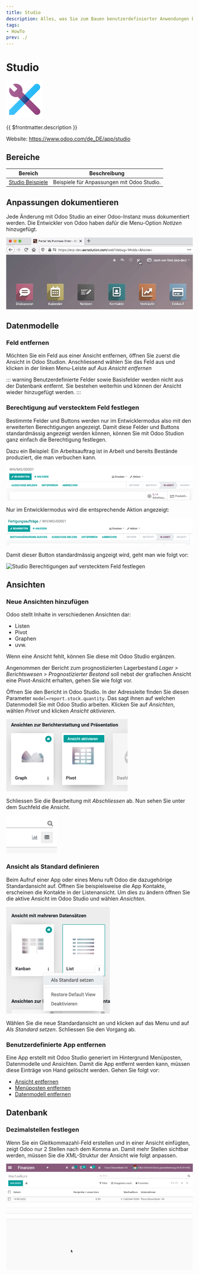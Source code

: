 ```yaml
---
title: Studio
description: Alles, was Sie zum Bauen benutzerdefinierter Anwendungen brauchen.
tags:
- HowTo
prev: ./
---
```

# Studio
![icons_odoo_web_studio](attachments/icons_odoo_web_studio.png)

{{ $frontmatter.description }}

Website: <https://www.odoo.com/de_DE/app/studio>

## Bereiche

| Bereich                                   | Beschreibung                               |
| ----------------------------------------- | ------------------------------------------ |
| [Studio Beispiele](Studio%20Examples.md) | Beispiele für Anpassungen mit Odoo Studio. |

## Anpassungen dokumentieren

Jede Änderung mit Odoo Studio an einer Odoo-Instanz muss dokumentiert werden. Die Entwickler von Odoo haben dafür die Menu-Option *Notizen* hinzugefügt.

![Studio Anpassungen dokumentieren](attachments/Studio%20Anpassungen%20dokumentieren.gif)

## Datenmodelle

### Feld entfernen

Möchten Sie ein Feld aus einer Ansicht entfernen, öffnen Sie zuerst die Ansicht in Odoo Studion. Anschliessend wählen Sie das Feld aus und klicken in der linken Menu-Leiste auf *Aus Ansicht entfernen*

::: warning
Benutzerdefinierte Felder sowie Basisfelder werden nicht aus der Datenbank entfernt. Sie bestehen weiterhin und können der Ansicht wieder hinzugefügt werden.
:::

### Berechtigung auf verstecktem Feld festlegen

Bestimmte Felder und Buttons werden nur im Entwicklermodus also mit den erweiterten Berechtigungen angezeigt. Damit diese Felder und Buttons standardmässig angezeigt werden können, können Sie mit Odoo Studion ganz einfach die Berechtigung festlegen.

Dazu ein Beispiel: Ein Arbeitsauftrag ist in Arbeit und bereits Bestände produziert, die man verbuchen kann.

![](attachments/Studio%20Feld%20nicht%20angezeigt.png)

Nur im Entwicklermodus wird die entsprechende Aktion angezeigt:

![](attachments/Studio%20Feld%20angzeigt.png)

Damit dieser Button standardmässig angzeigt wird, geht man wie folgt vor:

![Studio Berechtigungen auf verstecktem Feld festlegen](attachments/Studio%20Berechtigungen%20auf%20verstecktem%20Feld%20festlegen.gif)

## Ansichten

### Neue Ansichten hinzufügen

Odoo stellt Inhalte in verschiedenen Ansichten dar:
* Listen
* Pivot
* Graphen
* uvw.

Wenn eine Ansicht fehlt, können Sie diese mit Odoo Studio ergänzen.

Angenommen der Bericht zum prognostizierten Lagerbestand *Lager > Berichtswesen > Prognostizierter Bestand* soll nebst der grafischen Ansicht eine Pivot-Ansicht erhalten, gehen Sie wie folgt vor.

Öffnen Sie den Bericht in Odoo Studio. In der Adressleite finden Sie diesen Parameter `model=report.stock.quantity`. Das sagt ihnen auf welchen Datenmodell Sie mit Odoo Studio arbeiten. Klicken Sie auf *Ansichten*, wählen *Privot* und klicken *Ansicht aktivieren*.

![](attachments/Studio%20Ansicht%20aktivieren.png)

Schliessen Sie die Bearbeitung mit *Abschliessen* ab. Nun sehen Sie unter dem Suchfeld die Ansicht.

![](attachments/Studio%20Neue%20Ansicht.png)

### Ansicht als Standard definieren

Beim Aufruf einer App oder eines Menu ruft Odoo die dazugehörige Standardansicht auf. Öffnen Sie beispielsweise die App Kontakte, erscheinen die Kontakte in der Listenansicht. Um dies zu ändern öffnen Sie die aktive Ansicht im Odoo Studio und wählen *Ansichten*.

![](attachments/Studio%20Standardansicht%20festlegen.png)

Wählen Sie die neue Standardansicht an und klicken auf das Menu und auf *Als Standard setzen*. Schliessen Sie den Vorgang ab.

### Benutzerdefinierte App entfernen

Eine App erstellt mit Odoo Studio generiert im Hintergrund Menüposten, Datenmodelle und Ansichten. Damit die App entfernt werden kann, müssen diese Einträge von Hand gelöscht werden. Gehen Sie folgt vor:

* [Ansicht entfernen](Develpment%20Views.md#Ansicht%20entfernen)
* [Menüposten entfernen](Development.md#Menüposten%20entfernen)
* [Datenmodell entfernen](Entwicklung%20Datenmodelle.md#Datenmodell%20entfernen)

## Datenbank

### Dezimalstellen festlegen

Wenn Sie ein Gleitkommazahl-Feld erstellen und in einer Ansicht einfügten, zeigt Odoo nur 2 Stellen nach dem Komma an. Damit mehr Stellen sichtbar werden, müssen Sie die XML-Struktur der Ansicht wie folgt anpassen.

![Studio Dezimalstellen festlegen](attachments/Studio%20Dezimalstellen%20festlegen.gif)